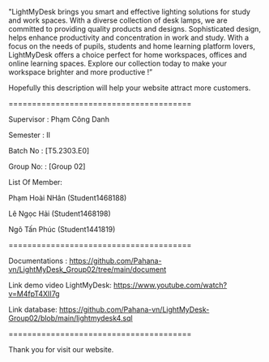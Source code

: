 "LightMyDesk brings you smart and effective lighting solutions for study and work spaces. With a diverse collection of desk lamps, we are committed to providing quality products and designs. Sophisticated design, helps enhance productivity and concentration in work and study. With a focus on the needs of pupils, students and home learning platform lovers, LightMyDesk offers a choice perfect for home workspaces, offices and online learning spaces. Explore our collection today to make your workspace brighter and more productive !”

Hopefully this description will help your website attract more customers.

=======================================

Supervisor : Phạm Công Danh

Semester : II

Batch No : [T5.2303.E0]

Group No: : [Group 02]

List Of Member:

Phạm Hoài NHân (Student1468188)

Lê Ngọc Hải (Student1468198)

Ngô Tấn Phúc (Student1441819)

=======================================

Documentations : https://github.com/Pahana-vn/LightMyDesk_Group02/tree/main/document

Link demo video LightMyDesk: https://www.youtube.com/watch?v=M4fpT4XII7g

Link database: https://github.com/Pahana-vn/LightMyDesk-Group02/blob/main/lightmydesk4.sql

=======================================

Thank you for visit our website.
